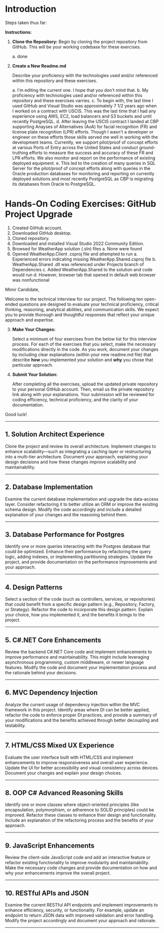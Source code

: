 # Introduction
 
Steps taken thus far:

**Instructions:**

1. **Clone the Repository:**
    Begin by cloning the project repository from GitHub. This will be your working codebase for these exercises.
   
    a. done

2. **Create a New Readme.md**

   Describe your proficiency with the technologies used and/or referenced within this repository and these exercises.
   
   a.  I'm editing the current one.  I hope that you don't mind that.
   b.  My proficiency with technologies used and/or referenced within this repository and these exercises varries.
   c.  To begin with, the last time I used GitHub and Visual Studio was approximately 7 1/2 years ago when I worked on a contract with USCIS.  This was the last time that I had any experience using AWS, EC2, load 
       balancers and S3 buckets and until recently PostgreSQL.
   d.  After leaving the USCIS contract I landed at CBP supporting Anayses of Alternatives (AoA) for facial recognition (FR) and license plate recognition (LPR) efforts.  Though I wasn't a developer or engineer on 
       these efforts those skills served me well in working with the development teams.  Currently, we support pilot/proof of concept efforts at various Ports of Entry across the United States and conduct ground- 
       truthing efforts to measure the success and accuracy of these FR and LPR efforts.  We also monitor and report on the performance of existing deployed equipment.
   e.  This led to the creation of many queries in SQL Server for the pilot/proof of concept efforts along with queries in the Oracle production databases for monitoring and reporting on currently deployed 
       solutions and most recently PostgreSQL as CBP is migrating its databases from Oracle to PostgreSQL.

# Hands-On Coding Exercises: GitHub Project Upgrade

1.  Created GitHub account.
2.  Downloaded GitHub desktop.
3.  Cloned repository.
4.  Downloaded and installed Visual Studio 2022 Community Edition.
5.  Browsed for WeatherApp solution (.sln) files
    a. None were found
6.  Opened WeatherApp.Client .csproj file and attempted to run
    a.  Experienced errors indicating missing WeatherApp.Shared.csproj file
    b.  WeatherApp.Shared .dll was referenced under Projects branch of Dependencies
    c.  Added WeatherApp.Shared to the solution and code would run
    d.  However, browser tab that opened in default web browser was nonfunctional

Mimir Candidate,

Welcome to the technical interview for our project. The following ten open-ended questions are designed to evaluate your technical proficiency, critical thinking, reasoning, analytical abilities, and communication skills. We expect you to provide thorough and thoughtful responses that reflect your unique approach and expertise.




3. **Make Your Changes:** 

   Select a minimum of four exercises from the below list for this interview process. For each of the exercises that you select, make the necessary modifications directly in the code. As you work, document your changes by including clear explanations (within your new readme.md file) that describe **how** you implemented your solution and **why** you chose that particular approach. 

4. **Submit Your Solution:** 

   After completing all the exercises, upload the updated private repository to your personal GitHub account. Then, email us the private repository link along with your explanations. Your submission will be reviewed for coding efficiency, technical proficiency, and the clarity of your documentation.

Good luck!

---

## 1. Solution Architect Experience

Clone the project and review its overall architecture. Implement changes to enhance scalability—such as integrating a caching layer or restructuring into a multi-tier architecture. Document your approach, explaining your design decisions and how these changes improve scalability and maintainability.
 
---

## 2. Database Implementation

Examine the current database implementation and upgrade the data-access layer. Consider refactoring it to better utilize an ORM or improve the existing schema design. Modify the code accordingly and include a detailed explanation of your changes and the reasoning behind them.

---

## 3. Database Performance for Postgres

Identify one or more queries interacting with the Postgres database that could be optimized. Enhance their performance by refactoring the query logic, adding indexes, or implementing partitioning strategies. Update the project, and provide documentation on the performance improvements and your approach.

---

## 4. Design Patterns

Select a section of the code (such as controllers, services, or repositories) that could benefit from a specific design pattern (e.g., Repository, Factory, or Strategy). Refactor the code to incorporate this design pattern. Explain your choice, how you implemented it, and the benefits it brings to the project.

---

## 5. C#.NET Core Enhancements

Review the backend C#.NET Core code and implement enhancements to improve performance and maintainability. This might include leveraging asynchronous programming, custom middleware, or newer language features. Modify the code and document your implementation process and the rationale behind your decisions.

---

## 6. MVC Dependency Injection

Analyze the current usage of dependency injection within the MVC framework in this project. Identify areas where DI can be better applied, refactor the code to enforce proper DI practices, and provide a summary of your modifications and the benefits achieved through better decoupling and testability.

---

## 7. HTML/CSS Mixed UX Experience

Evaluate the user interface built with HTML/CSS and implement enhancements to improve responsiveness and overall user experience. Update the UI for better accessibility and visual consistency across devices. Document your changes and explain your design choices.

---

## 8. OOP C# Advanced Reasoning Skills

Identify one or more classes where object-oriented principles (like encapsulation, polymorphism, or adherence to SOLID principles) could be improved. Refactor these classes to enhance their design and functionality. Include an explanation of the refactoring process and the benefits of your approach.

---

## 9. JavaScript Enhancements

Review the client-side JavaScript code and add an interactive feature or refactor existing functionality to improve modularity and maintainability. Make the necessary code changes and provide documentation on how and why your enhancements improve the overall project.

---

## 10. RESTful APIs and JSON

Examine the current RESTful API endpoints and implement improvements to enhance efficiency, security, or functionality. For example, update an endpoint to return JSON data with improved validation and error handling. Modify the project accordingly and document your approach and rationale.

---
